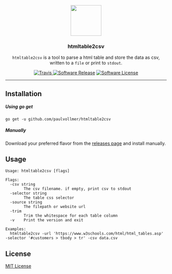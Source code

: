 <p align="center">
  <img src="https://fonts.gstatic.com/s/i/materialicons/business/v1/24px.svg" height="96"/>
  <h3 align="center">
    htmltable2csv
  </h3>
  <p align="center">
    <code>htmltable2csv</code> is a tool to parse a html table and store the data as csv, written to a <code>file</code> or print to <code>stdout</code>.
  </p>
  <p align="center">
    <a href="https://travis-ci.org/paulvollmer/htmltable2csv"><img alt="Travis" src="https://img.shields.io/travis/paulvollmer/htmltable2csv/master.svg?style=flat-square"> </a>
    <a href="https://github.com/paulvollmer/htmltable2csv/releases"><img alt="Software Release" src="https://img.shields.io/github/v/release/paulvollmer/htmltable2csv.svg?style=flat-square"></a>
    <a href="/LICENSE"><img alt="Software License" src="https://img.shields.io/badge/license-MIT-blue.svg?style=flat-square"></a>
  </p>
</p>

---

## Installation
##### Using go get
```
go get -u github.com/paulvollmer/htmltable2csv
```

##### Manually
Download your preferred flavor from the [releases page](https://github.com/paulvollmer/htmltable2csv/releases) and install manually.

## Usage
```
Usage: htmltable2csv [flags]

Flags:
  -csv string
    	The csv filename. if empty, print csv to stdout
  -selector string
    	The table css selector
  -source string
    	The filepath or website url
  -trim
    	Trim the whitespace for each table column
  -v	Print the version and exit

Examples:
  htmltable2csv -url 'https://www.w3schools.com/html/html_tables.asp' -selector '#customers > tbody > tr' -csv data.csv
```

## License
[MIT License](LICENSE)
